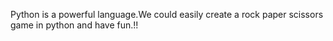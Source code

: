 Python is a powerful language.We could easily create a rock paper scissors game in python and have fun.!!
